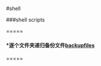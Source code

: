 #shell

###shell  scripts

=====
#### *逐个文件夹递归备份文件[backupfiles](https://github.com/segdump/shell/blob/master/backupfiles.sh)
=====
